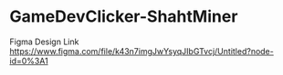 # GameDevClicker-ShahtMiner

Figma Design Link
https://www.figma.com/file/k43n7imgJwYsyqJIbGTvcj/Untitled?node-id=0%3A1
